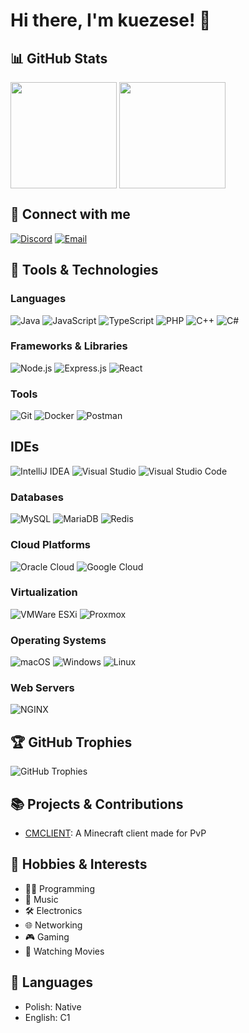 # Hi there, I'm kuezese! 👋

## 📊 GitHub Stats

<div>
  <img src="https://github-readme-stats-blond-nine-67.vercel.app/api?username=cmclient&theme=chartreuse-dark&show_icons=true&hide_border=true&count_private=true" alt="" style="height: 170px;" align="center">
  <img src="https://github-readme-stats-blond-nine-67.vercel.app/api/top-langs/?username=cmclient&theme=chartreuse-dark&show_icons=true&hide_border=true&layout=compact" alt="" style="height: 170px;" align="center">
</div>

## 🔗 Connect with me

[![Discord](https://img.shields.io/badge/Discord-7289DA?style=for-the-badge&logo=discord&logoColor=white)](https://discord.com/users/kuezese)
[![Email](https://img.shields.io/badge/Email-D14836?style=for-the-badge&logo=gmail&logoColor=white)](mailto:support@cmclient.pl)

## 🚀 Tools & Technologies

### Languages
![Java](https://img.shields.io/badge/Java-007396?style=for-the-badge&logo=java&logoColor=white)
![JavaScript](https://img.shields.io/badge/JavaScript-F7DF1E?style=for-the-badge&logo=javascript&logoColor=black)
![TypeScript](https://img.shields.io/badge/TypeScript-007ACC?style=for-the-badge&logo=typescript&logoColor=white)
![PHP](https://img.shields.io/badge/PHP-777BB4?style=for-the-badge&logo=php&logoColor=white)
![C++](https://img.shields.io/badge/C++-00599C?style=for-the-badge&logo=c%2B%2B&logoColor=white)
![C#](https://img.shields.io/badge/C%23-239120?style=for-the-badge&logo=c-sharp&logoColor=white)

### Frameworks & Libraries
![Node.js](https://img.shields.io/badge/Node.js-339933?style=for-the-badge&logo=nodedotjs&logoColor=white)
![Express.js](https://img.shields.io/badge/Express.js-000000?style=for-the-badge&logo=express&logoColor=white)
![React](https://img.shields.io/badge/React-20232A?style=for-the-badge&logo=react&logoColor=61DAFB)

### Tools
![Git](https://img.shields.io/badge/Git-F05032?style=for-the-badge&logo=git&logoColor=white)
![Docker](https://img.shields.io/badge/Docker-2496ED?style=for-the-badge&logo=docker&logoColor=white)
![Postman](https://img.shields.io/badge/Postman-FF6C37?style=for-the-badge&logo=postman&logoColor=white)

## IDEs
![IntelliJ IDEA](https://img.shields.io/badge/IntelliJ_IDEA-000000?style=for-the-badge&logo=intellij-idea&logoColor=white)
![Visual Studio](https://img.shields.io/badge/Visual_Studio-5C2D91?style=for-the-badge&logo=visual-studio&logoColor=white)
![Visual Studio Code](https://img.shields.io/badge/Visual_Studio_Code-0078D4?style=for-the-badge&logo=visual-studio-code&logoColor=white)

### Databases
![MySQL](https://img.shields.io/badge/MySQL-4479A1?style=for-the-badge&logo=mysql&logoColor=white)
![MariaDB](https://img.shields.io/badge/MariaDB-003545?style=for-the-badge&logo=mariadb&logoColor=white)
![Redis](https://img.shields.io/badge/Redis-DC382D?style=for-the-badge&logo=redis&logoColor=white)

### Cloud Platforms
![Oracle Cloud](https://img.shields.io/badge/Oracle_Cloud-F80000?style=for-the-badge&logo=oracle&logoColor=white)
![Google Cloud](https://img.shields.io/badge/Google_Cloud-4285F4?style=for-the-badge&logo=google-cloud&logoColor=white)

### Virtualization
![VMWare ESXi](https://img.shields.io/badge/VMWare_ESXi-607078?style=for-the-badge&logo=vmware&logoColor=white)
![Proxmox](https://img.shields.io/badge/Proxmox-4B4B4B?style=for-the-badge&logo=proxmox&logoColor=white)

### Operating Systems
![macOS](https://img.shields.io/badge/macOS-000000?style=for-the-badge&logo=apple&logoColor=white)
![Windows](https://img.shields.io/badge/Windows-0078D6?style=for-the-badge&logo=windows&logoColor=white)
![Linux](https://img.shields.io/badge/Linux-FCC624?style=for-the-badge&logo=linux&logoColor=black)

### Web Servers
![NGINX](https://img.shields.io/badge/NGINX-009639?style=for-the-badge&logo=nginx&logoColor=white)

## 🏆 GitHub Trophies

![GitHub Trophies](https://github-profile-trophy.vercel.app/?username=cmclient&theme=radical&no-bg=true&no-frame=true&column=7&row=1)

## 📚 Projects & Contributions

- [CMCLIENT](https://cmclient.pl): A Minecraft client made for PvP

## 🌱 Hobbies & Interests

- 👨‍💻 Programming
- 🎵 Music
- 🛠️ Electronics
- 🌐 Networking
- 🎮 Gaming
- 🎥 Watching Movies

## 💬 Languages

- Polish: Native
- English: C1
